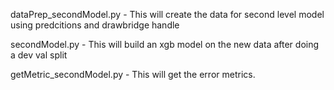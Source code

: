 dataPrep_secondModel.py - This will create the data for second level model using predcitions and drawbridge handle

secondModel.py - This will build an xgb model on the new data after doing a dev val split

getMetric_secondModel.py - This will get the error metrics. 
